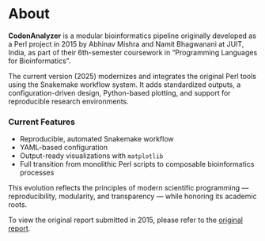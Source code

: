 # About

**CodonAnalyzer** is a modular bioinformatics pipeline originally developed as a Perl project in 2015 by Abhinav Mishra and Namit Bhagwanani at JUIT, India, as part of their 6th-semester coursework in “Programming Languages for Bioinformatics”.

The current version (2025) modernizes and integrates the original Perl tools using the Snakemake workflow system. It adds standardized outputs, a configuration-driven design, Python-based plotting, and support for reproducible research environments.

### Current Features

- Reproducible, automated Snakemake workflow
- YAML-based configuration
- Output-ready visualizations with `matplotlib`
- Full transition from monolithic Perl scripts to composable bioinformatics processes

This evolution reflects the principles of modern scientific programming — reproducibility, modularity, and transparency — while honoring its academic roots.

To view the original report submitted in 2015, please refer to the [original report](files/report.pdf).
